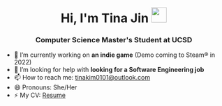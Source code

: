 <h1 align="center"> Hi, I'm Tina Jin <img src="https://media.giphy.com/media/hvRJCLFzcasrR4ia7z/giphy.gif" width="35"> </h1>
<h3 align="center"> Computer Science Master's Student at UCSD </h3>

- 🔭 I’m currently working on **an indie game** (Demo coming to Steam® in 2022)
- 🤔 I’m looking for help with **looking for a Software Engineering job**
- 📫 How to reach me: tinakim0101@outlook.com
- 😄 Pronouns: She/Her
- ⚡ My CV: <a href= "https://drive.google.com/file/d/1Q7hXNlY1h_JrTNIRK6DM3PR4YTH0Z-u-/view?usp=sharing">Resume </a>
